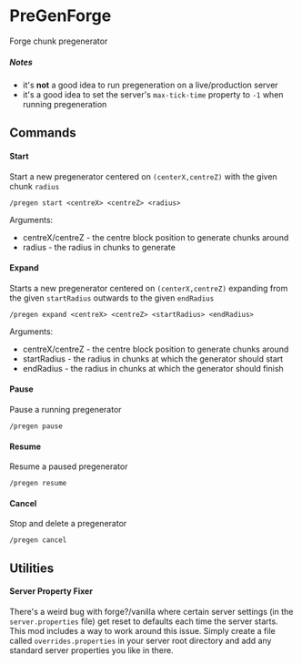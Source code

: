 # PreGenForge
Forge chunk pregenerator

##### Notes
 - it's **not** a good idea to run pregeneration on a live/production server
 - it's a good idea to set the server's `max-tick-time` property to `-1` when running pregeneration

## Commands

#### Start
Start a new pregenerator centered on `(centerX,centreZ)` with the given chunk `radius`
```
/pregen start <centreX> <centreZ> <radius>
```

Arguments:
- centreX/centreZ - the centre block position to generate chunks around
- radius - the radius in chunks to generate

#### Expand
Starts a new pregenerator centered on `(centerX,centreZ)` expanding from the given `startRadius` outwards to the
 given `endRadius`
```
/pregen expand <centreX> <centreZ> <startRadius> <endRadius>
```

Arguments:
- centreX/centreZ - the centre block position to generate chunks around
- startRadius - the radius in chunks at which the generator should start
- endRadius - the radius in chunks at which the generator should finish


#### Pause
Pause a running pregenerator
```
/pregen pause
```


#### Resume
Resume a paused pregenerator
```
/pregen resume
```


#### Cancel
Stop and delete a pregenerator
```
/pregen cancel
```

## Utilities

#### Server Property Fixer
There's a weird bug with forge?/vanilla where certain server settings (in the `server.properties` file) get reset to
 defaults each time the server starts. This mod includes a way to work around this issue. Simply create a file called
 `overrides.properties` in your server root directory and add any standard server properties you like in there.
